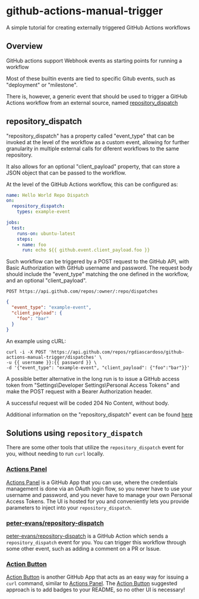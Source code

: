 # github-actions-manual-trigger

A simple tutorial for creating externally triggered GitHub Actions workflows

## Overview

GitHub actions support Webhook events as starting points for running a workflow

Most of these builtin events are tied to specific Gitub events, such as "deployment" or "milestone".

There is, however, a generic event that should be used to trigger a GitHub Actions workflow from an external source, named [repository_dispatch](https://help.github.com/en/actions/reference/events-that-trigger-workflows#external-events-repository_dispatch)

## repository_dispatch

"repository_dispatch" has a property called "event_type" that can be invoked at the level of the workflow as a custom event, allowing for further granularity in multiple external calls for diferent workflows to the same repository.

It also allows for an optional "client_payload" property, that can store a JSON object that can be passed to the workflow.

At the level of the GitHub Actions workflow, this can be configured as:

```yml
name: Hello World Repo Dispatch
on:
  repository_dispatch:
    types: example-event

jobs:
  test:
    runs-on: ubuntu-latest
    steps:
    - name: foo
      run: echo ${{ github.event.client_payload.foo }}
```

Such workflow can be triggered by a POST request to the GitHub API, with Basic Authorization with GitHub username and password. The request body should include the "event_type" matching the one defined in the workflow, and an optional "client_payload".

```
POST https://api.github.com/repos/:owner/:repo/dispatches
```

```json
{
  "event_type": "example-event",
  "client_payload": {
    "foo": "bar"
  }
}
```

An example using cURL:

```shell
curl -i -X POST 'https://api.github.com/repos/rgdiascardoso/github-actions-manual-trigger/dispatches' \ 
-u {{ username }}:{{ password }} \
-d '{"event_type": "example-event", "client_payload": {"foo":"bar"}}'
```

A possible better alternative in the long run is to issue a GitHub access token from "Settings\Developer Settings\Personal Access Tokens" and make the POST request with a Bearer Authorization header.

A successful request will be coded 204 No Content, without body.

Additional information on the "repository_dispatch" event can be found [here](https://developer.github.com/v3/repos/#create-a-repository-dispatch-event)

## Solutions using `repository_dispatch`

There are some other tools that utilize the `repository_dispatch` event for you, without needing to run `curl` locally.

### [Actions Panel](https://www.actionspanel.app/)
[Actions Panel](https://www.actionspanel.app/) is a GitHub App that you can use, where the credentials management is done via an OAuth login flow, so you never have to use your username and password, and you never have to manage your own Personal Access Tokens. The UI is hosted for you and conveniently lets you provide parameters to inject into your `repository_dispatch`.

### [peter-evans/repository-dispatch](https://github.com/peter-evans/repository-dispatch)
[peter-evans/repository-dispatch](https://github.com/peter-evans/repository-dispatch) is a GitHub Action which sends a `repository_dispatch` event for you. You can trigger this workflow through some other event, such as adding a comment on a PR or Issue.

### [Action Button](https://github-action-button.web.app/#details)
[Action Button](https://github-action-button.web.app/#details) is another GitHub App that acts as an easy way for issuing a `curl` command, similar to [Actions Panel](https://www.actionspanel.app/). The [Action Button](https://github-action-button.web.app/#details) suggested approach is to add badges to your README, so no other UI is necessary!

